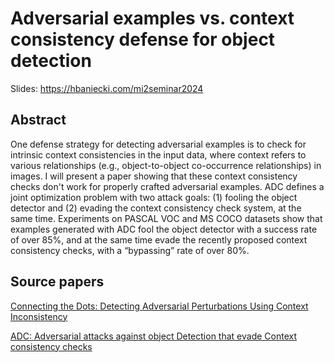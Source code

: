 # Adversarial examples vs. context consistency defense for object detection

Slides: https://hbaniecki.com/mi2seminar2024

## Abstract

One defense strategy for detecting adversarial examples is to check for intrinsic context consistencies in the input data, where context refers to various relationships (e.g., object-to-object co-occurrence relationships) in images. I will present a paper showing that these context consistency checks don't work for properly crafted adversarial examples. ADC defines a joint optimization problem with two attack goals: (1) fooling the object detector and (2) evading the context consistency check system, at the same time. Experiments on PASCAL VOC and MS COCO datasets show that examples generated with ADC fool the object detector with a success rate of over 85%, and at the same time evade the recently proposed context consistency checks, with a “bypassing” rate of over 80%.

## Source papers

[Connecting the Dots: Detecting Adversarial Perturbations Using Context Inconsistency](https://arxiv.org/abs/2007.09763)

[ADC: Adversarial attacks against object Detection that evade Context consistency checks](https://arxiv.org/abs/2110.12321)